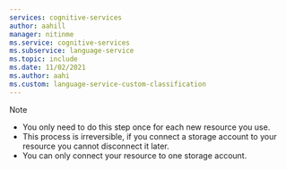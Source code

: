 ```yaml
---
services: cognitive-services
author: aahill
manager: nitinme
ms.service: cognitive-services
ms.subservice: language-service
ms.topic: include 
ms.date: 11/02/2021
ms.author: aahi 
ms.custom: language-service-custom-classification
---
```


>[!NOTE]
> * You only need to do this step once for each new resource you use. 
> * This process is irreversible, if you connect a storage account to your resource you cannot disconnect it later.
> * You can only connect your resource to one storage account.